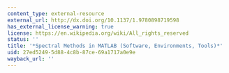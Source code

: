 ```yaml
---
content_type: external-resource
external_url: http://dx.doi.org/10.1137/1.9780898719598
has_external_license_warning: true
license: https://en.wikipedia.org/wiki/All_rights_reserved
status: ''
title: '*Spectral Methods in MATLAB (Software, Environments, Tools)*'
uid: 27ed5249-5d88-4c8b-87ce-69a1717a0e9e
wayback_url: ''
---
```

